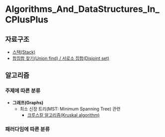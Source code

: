 # Algorithms_And_DataStructures_In_CPlusPlus
## 자료구조
* [스택(Stack)](https://github.com/jiy12345/Algorithms_And_DataStructures_In_CPlusPlus/tree/master/Data%20Structures/stack)
* [합집합 찾기(Union find) / 서로소 집합(Disjoint set)](https://github.com/jiy12345/Algorithms_And_DataStructures_In_CPlusPlus/tree/master/Data%20Structures/union%20find)
## 알고리즘
### 주제에 따른 분류
* **그래프(Graphs)**
  * 최소 신장 트리(MST: Minimum Spanning Tree) 관련
    * [크루스칼 알고리즘(Kruskal algorithm)](https://github.com/jiy12345/Algorithms_And_DataStructures_In_CPlusPlus/tree/master/Algorithms/Graph/kruskal)
### 패러다임에 따른 분류
